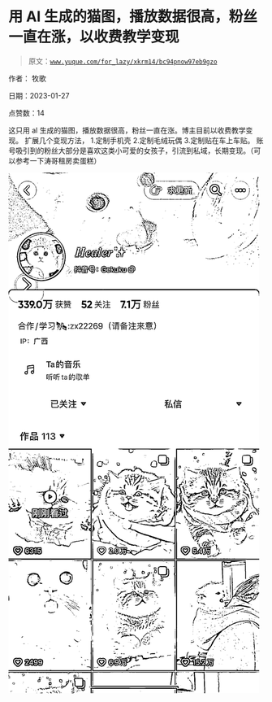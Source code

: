 # 用 AI 生成的猫图，播放数据很高，粉丝一直在涨，以收费教学变现

> 原文：[`www.yuque.com/for_lazy/xkrm14/bc94pnow97eb9gzo`](https://www.yuque.com/for_lazy/xkrm14/bc94pnow97eb9gzo)

作者： 牧歌 

日期：2023-01-27 

点赞数：14 

这只用 al 生成的猫图，播放数据很高，粉丝一直在涨。博主目前以收费教学变现。 扩展几个变现方法， 1.定制手机壳 2.定制毛绒玩偶 3.定制贴在车上车贴。 账号吸引到的粉丝大部分是喜欢这类小可爱的女孩子，引流到私域，长期变现。（可以参考一下涛哥租房卖蛋糕） 

![](img/884279caf37a0450a19302964d84c8f5.png) 


